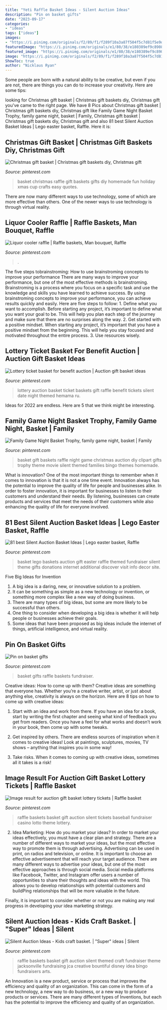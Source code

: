 ```yaml
---
title: "Yeti Raffle Basket Ideas - Silent Auction Ideas"
description: "Pin on basket gifts"
date: "2023-09-17"
categories:
- "ideas"
tags: ["ideas"]
images:
- "https://i.pinimg.com/originals/f2/89/f1/f289f10a3a87f504f5c7d81f5e9dd4c0.jpg"
featuredImage: "https://i.pinimg.com/originals/e1/80/38/e180389ef9c8908c666f83aeb37df43d.jpg"
featured_image: "https://i.pinimg.com/originals/e1/80/38/e180389ef9c8908c666f83aeb37df43d.jpg"
image: "https://i.pinimg.com/originals/f2/89/f1/f289f10a3a87f504f5c7d81f5e9dd4c0.jpg"
ShowToc: true
author: "Nicklaus Ryan"
---
```



Some people are born with a natural ability to be creative, but even if you are not, there are things you can do to increase your creativity. Here are some tips:

	

		
looking for Christmas gift basket | Christmas gift baskets diy, Christmas gift you've came to the right page. We have 8 Pics about Christmas gift basket | Christmas gift baskets diy, Christmas gift like Family Game Night Basket Trophy, family game night, basket | Family, Christmas gift basket | Christmas gift baskets diy, Christmas gift and also 81 best Silent Auction Basket Ideas | Lego easter basket, Raffle. Here it is:
		
    
## Christmas Gift Basket | Christmas Gift Baskets Diy, Christmas Gift

<img loading=lazy src="https://i.pinimg.com/originals/f2/89/f1/f289f10a3a87f504f5c7d81f5e9dd4c0.jpg" onerror="this.onerror=null;this.src='https://tse3.mm.bing.net/th?id=OIP.r2E0bc2uEHKj2jjcUesQ3gHaJ6&amp;pid=15.1';" alt="Christmas gift basket | Christmas gift baskets diy, Christmas gift">

_Source: pinterest.com_

>basket christmas raffle gift baskets gifts diy homemade fun holiday xmas cup crafts easy quotes. 

	

There are now many different ways to use technology, some of which are more effective than others. One of the newer ways to use technology is through virtual reality.

    
## Liquor Cooler Raffle | Raffle Baskets, Man Bouquet, Raffle

<img loading=lazy src="https://i.pinimg.com/originals/e1/80/38/e180389ef9c8908c666f83aeb37df43d.jpg" onerror="this.onerror=null;this.src='https://tse3.mm.bing.net/th?id=OIP.SA3mtcAssmjZMrugsFooZwHaKn&amp;pid=15.1';" alt="Liquor cooler raffle | Raffle baskets, Man bouquet, Raffle">

_Source: pinterest.com_

>. 

	

The five steps tobrainstroming: How to use brainstroming concepts to improve your performance
There are many ways to improve your performance, but one of the most effective methods is brainstroming. Brainstroming is a process where you focus on a specific task and use the knowledge and skills you have learned to achieve success. By using brainstroming concepts to improve your performance, you can achieve results quickly and easily. Here are five steps to follow: 1. Define what you want to accomplish. Before starting any project, it’s important to define what you want your goal to be. This will help you plan each step of the journey and make sure that there are no surprises along the way. 2. Get started with a positive mindset. When starting any project, it’s important that you have a positive mindset from the beginning. This will help you stay focused and motivated throughout the entire process. 3. Use resources wisely.

    
## Lottery Ticket Basket For Benefit Auction | Auction Gift Basket Ideas

<img loading=lazy src="https://i.pinimg.com/736x/c6/24/4e/c6244ee88f59d3454ac8c40532e50bb1--lottery-tickets-silent-auction.jpg" onerror="this.onerror=null;this.src='https://tse1.mm.bing.net/th?id=OIP.ALTig5sNiavoIMAIlIrxXQHaJ3&amp;pid=15.1';" alt="Lottery ticket basket for benefit auction | Auction gift basket ideas">

_Source: pinterest.com_

>lottery auction basket ticket baskets gift raffle benefit tickets silent date night themed hemama ru. 

	

Ideas for 2022 are endless. Here are 5 that we think might be interesting. 

    
## Family Game Night Basket Trophy, Family Game Night, Basket | Family

<img loading=lazy src="https://i.pinimg.com/736x/24/70/e9/2470e93ab201b546ad60333831f4406b--basket-raffle-basket-bingo.jpg" onerror="this.onerror=null;this.src='https://tse2.mm.bing.net/th?id=OIP.-4MZoB1RaTMHW0496rIrugHaJ3&amp;pid=15.1';" alt="Family Game Night Basket Trophy, family game night, basket | Family">

_Source: pinterest.com_

>basket gift baskets raffle night game christmas auction diy clipart gifts trophy theme movie silent themed families bingo themes homemade. 

	

What is innovation?
One of the most important things to remember when it comes to innovation is that it is not a one time event. Innovation always has the potential to improve the quality of life for people and businesses alike. In order to foster innovation, it is important for businesses to listen to their customers and understand their needs. By listening, businesses can create products and services that meet the needs of their customers while also enhancing the quality of life for everyone involved.

    
## 81 Best Silent Auction Basket Ideas | Lego Easter Basket, Raffle

<img loading=lazy src="https://i.pinimg.com/736x/a9/ba/af/a9baaf5be14f1770316ba0f5de030078.jpg" onerror="this.onerror=null;this.src='https://tse4.mm.bing.net/th?id=OIP.e4m58A5osJajEXZ9uTW5kAAAAA&amp;pid=15.1';" alt="81 best Silent Auction Basket Ideas | Lego easter basket, Raffle">

_Source: pinterest.com_

>basket lego baskets auction gift easter raffle themed fundraiser silent theme gifts donations internet additional discover visit info decor site. 

	

Five Big Ideas for Invention
1. A big idea is a daring, new, or innovative solution to a problem. 
2. It can be something as simple as a new technology or invention, or something more complex like a new way of doing business. 
3. There are many types of big ideas, but some are more likely to be successful than others. 
4. One thing to consider when developing a big idea is whether it will help people or businesses achieve their goals. 
5. Some ideas that have been proposed as big ideas include the internet of things, artificial intelligence, and virtual reality.

    
## Pin On Basket Gifts

<img loading=lazy src="https://i.pinimg.com/736x/78/74/97/7874971ba422f894aee40e8dd342af84--fundraiser-baskets-raffle-baskets.jpg" onerror="this.onerror=null;this.src='https://tse4.mm.bing.net/th?id=OIP.m6Kea5QKiLmsYUz9un6yqAHaJ3&amp;pid=15.1';" alt="Pin on basket gifts">

_Source: pinterest.com_

>basket gifts raffle baskets fundraiser. 

	

Creative ideas: How to come up with them?
Creative ideas are something that everyone has. Whether you’re a creative writer, artist, or just about anything else, creativity is always on the horizon. Here are 8 tips on how to come up with creative ideas:
1. Start with an idea and work from there. If you have an idea for a book, start by writing the first chapter and seeing what kind of feedback you get from readers. Once you have a feel for what works and doesn’t work in your book, then come up with some tweaks.

2. Get inspired by others. There are endless sources of inspiration when it comes to creative ideas! Look at paintings, sculptures, movies, TV shows – anything that inspires you in some way!

3. Take risks. When it comes to coming up with creative ideas, sometimes all it takes is a risk!

    
## Image Result For Auction Gift Basket Lottery Tickets | Raffle Basket

<img loading=lazy src="https://i.pinimg.com/736x/3a/7e/e6/3a7ee66787dd933f390f19d4816fff08--fundraiser-baskets-raffle-baskets.jpg" onerror="this.onerror=null;this.src='https://tse1.mm.bing.net/th?id=OIP.Z_LSYBFwuHmFNMlVPSM5cgHaJ3&amp;pid=15.1';" alt="Image result for auction gift basket lottery tickets | Raffle basket">

_Source: pinterest.com_

>raffle baskets basket gift auction silent tickets baseball fundraiser casino lotto theme lottery. 

	

2. Idea Marketing: How do you market your ideas?
In order to market your ideas effectively, you must have a clear plan and strategy. There are a number of different ways to market your ideas, but the most effective way to promote them is through advertising. Advertising can be used in print, on radios and television, or online. It is important to choose an effective advertisement that will reach your target audience.
There are many different ways to advertise your ideas, but one of the most effective approaches is through social media. Social media platforms like Facebook, Twitter, and Instagram offer users a number of opportunities to share their thoughts and ideas with the world. This allows you to develop relationships with potential customers and buildPing relationships that will be more valuable in the future.

Finally, it is important to consider whether or not you are making any real progress in developing your idea marketing strategy.

    
## Silent Auction Ideas - Kids Craft Basket. | &quot;Super&quot; Ideas | Silent

<img loading=lazy src="https://i.pinimg.com/736x/c2/b6/e5/c2b6e55de02abd630e3bc1e90b5bae12--kids-gift-baskets-raffle-baskets.jpg?b=t" onerror="this.onerror=null;this.src='https://tse2.mm.bing.net/th?id=OIP.DCzGob8DFpEtMhOxKXbBTQAAAA&amp;pid=15.1';" alt="Silent Auction Ideas - Kids craft basket. | &quot;Super&quot; ideas | Silent">

_Source: pinterest.com_

>raffle baskets basket gift auction silent themed craft fundraiser theme jacksonville fundraising jca creative bountiful disney idea bingo fundraisers arts. 

	

An Innovation is a new product, service or process that improves the efficiency and quality of an organization. This can come in the form of a new technology, a new way to do business, or a new way to produce products or services. There are many different types of Inventions, but each has the potential to improve the efficiency and quality of an organization.

